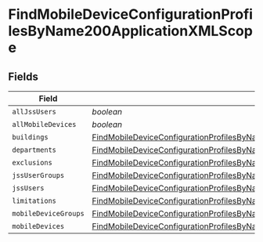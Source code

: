 # FindMobileDeviceConfigurationProfilesByName200ApplicationXMLScope


## Fields

| Field                                                                                                                                                                                                   | Type                                                                                                                                                                                                    | Required                                                                                                                                                                                                | Description                                                                                                                                                                                             |
| ------------------------------------------------------------------------------------------------------------------------------------------------------------------------------------------------------- | ------------------------------------------------------------------------------------------------------------------------------------------------------------------------------------------------------- | ------------------------------------------------------------------------------------------------------------------------------------------------------------------------------------------------------- | ------------------------------------------------------------------------------------------------------------------------------------------------------------------------------------------------------- |
| `allJssUsers`                                                                                                                                                                                           | *boolean*                                                                                                                                                                                               | :heavy_minus_sign:                                                                                                                                                                                      | N/A                                                                                                                                                                                                     |
| `allMobileDevices`                                                                                                                                                                                      | *boolean*                                                                                                                                                                                               | :heavy_minus_sign:                                                                                                                                                                                      | N/A                                                                                                                                                                                                     |
| `buildings`                                                                                                                                                                                             | [FindMobileDeviceConfigurationProfilesByName200ApplicationXMLScopeBuildings](../../models/operations/findmobiledeviceconfigurationprofilesbyname200applicationxmlscopebuildings.md)[]                   | :heavy_minus_sign:                                                                                                                                                                                      | N/A                                                                                                                                                                                                     |
| `departments`                                                                                                                                                                                           | [FindMobileDeviceConfigurationProfilesByName200ApplicationXMLScopeDepartments](../../models/operations/findmobiledeviceconfigurationprofilesbyname200applicationxmlscopedepartments.md)[]               | :heavy_minus_sign:                                                                                                                                                                                      | N/A                                                                                                                                                                                                     |
| `exclusions`                                                                                                                                                                                            | [FindMobileDeviceConfigurationProfilesByName200ApplicationXMLScopeExclusions](../../models/operations/findmobiledeviceconfigurationprofilesbyname200applicationxmlscopeexclusions.md)                   | :heavy_minus_sign:                                                                                                                                                                                      | N/A                                                                                                                                                                                                     |
| `jssUserGroups`                                                                                                                                                                                         | [FindMobileDeviceConfigurationProfilesByName200ApplicationXMLScopeJssUserGroups](../../models/operations/findmobiledeviceconfigurationprofilesbyname200applicationxmlscopejssusergroups.md)[]           | :heavy_minus_sign:                                                                                                                                                                                      | N/A                                                                                                                                                                                                     |
| `jssUsers`                                                                                                                                                                                              | [FindMobileDeviceConfigurationProfilesByName200ApplicationXMLScopeJssUsers](../../models/operations/findmobiledeviceconfigurationprofilesbyname200applicationxmlscopejssusers.md)[]                     | :heavy_minus_sign:                                                                                                                                                                                      | N/A                                                                                                                                                                                                     |
| `limitations`                                                                                                                                                                                           | [FindMobileDeviceConfigurationProfilesByName200ApplicationXMLScopeLimitations](../../models/operations/findmobiledeviceconfigurationprofilesbyname200applicationxmlscopelimitations.md)                 | :heavy_minus_sign:                                                                                                                                                                                      | N/A                                                                                                                                                                                                     |
| `mobileDeviceGroups`                                                                                                                                                                                    | [FindMobileDeviceConfigurationProfilesByName200ApplicationXMLScopeMobileDeviceGroups](../../models/operations/findmobiledeviceconfigurationprofilesbyname200applicationxmlscopemobiledevicegroups.md)[] | :heavy_minus_sign:                                                                                                                                                                                      | N/A                                                                                                                                                                                                     |
| `mobileDevices`                                                                                                                                                                                         | [FindMobileDeviceConfigurationProfilesByName200ApplicationXMLScopeMobileDevices](../../models/operations/findmobiledeviceconfigurationprofilesbyname200applicationxmlscopemobiledevices.md)[]           | :heavy_minus_sign:                                                                                                                                                                                      | N/A                                                                                                                                                                                                     |